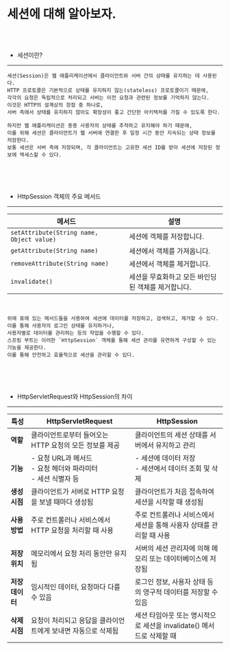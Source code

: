 # 세션에 대해 알아보자.

<br /><br />

* 세션이란?
---

```
세션(Session)은 웹 애플리케이션에서 클라이언트와 서버 간의 상태를 유지하는 데 사용된다.
HTTP 프로토콜은 기본적으로 상태를 유지하지 않는(stateless) 프로토콜이기 때문에,
각각의 요청은 독립적으로 처리되고 서버는 이전 요청과 관련된 정보를 기억하지 않는다.
이것은 HTTP의 설계상의 장점 중 하나로,
서버 측에서 상태를 유지하지 않아도 확장성이 좋고 간단한 아키텍처를 가질 수 있도록 한다.

하지만 웹 애플리케이션은 종종 사용자의 상태를 추적하고 유지해야 하기 때문에,
이를 위해 세션은 클라이언트가 웹 서버에 연결한 후 일정 시간 동안 지속되는 상태 정보를 저장한다.
보통 세션은 서버 측에 저장되며, 각 클라이언트는 고유한 세션 ID를 받아 세션에 저장된 정보에 액세스할 수 있다.
```

<br /><br /><br />

* HttpSession 객체의 주요 메서드
---

| 메서드 | 설명 |
| --- | --- |
| `setAttribute(String name, Object value)` | 세션에 객체를 저장합니다. |
| `getAttribute(String name)` | 세션에서 객체를 가져옵니다. |
| `removeAttribute(String name)` | 세션에서 객체를 제거합니다. |
| `invalidate()` | 세션을 무효화하고 모든 바인딩된 객체를 제거합니다. |

<br />

```
위에 표에 있는 메서드들을 사용하여 세션에 데이터를 저장하고, 검색하고, 제거할 수 있다.
이를 통해 사용자의 로그인 상태를 유지하거나,
사용자별로 데이터를 관리하는 등의 작업을 수행할 수 있다.
스프링 부트는 이러한 `HttpSession` 객체를 통해 세션 관리를 유연하게 구성할 수 있는 기능을 제공한다.
이를 통해 안전하고 효율적으로 세션을 관리할 수 있다.
```

<br /><br /><br />

* HttpServletRequest와 HttpSession의 차이
---

| 특성               | HttpServletRequest                              | HttpSession                                       |
|-------------------|--------------------------------------------------|---------------------------------------------------|
| **역할**          | 클라이언트로부터 들어오는 HTTP 요청의 모든 정보를 제공 | 클라이언트의 세션 상태를 서버에서 유지하고 관리            |
| **기능**          | - 요청 URL과 메서드<br>- 요청 헤더와 파라미터<br>- 세션 식별자 등 | - 세션에 데이터 저장<br>- 세션에서 데이터 조회 및 삭제        |
| **생성 시점**     | 클라이언트가 서버로 HTTP 요청을 보낼 때마다 생성됨 | 클라이언트가 처음 접속하여 세션을 시작할 때 생성됨          |
| **사용 방법**     | 주로 컨트롤러나 서비스에서 HTTP 요청을 처리할 때 사용 | 주로 컨트롤러나 서비스에서 세션을 통해 사용자 상태를 관리할 때 사용 |
| **저장 위치**     | 메모리에서 요청 처리 동안만 유지됨                  | 서버의 세션 관리자에 의해 메모리 또는 데이터베이스에 저장됨   |
| **저장 데이터**   | 임시적인 데이터, 요청마다 다를 수 있음              | 로그인 정보, 사용자 상태 등의 영구적 데이터를 저장할 수 있음   |
| **삭제 시점**     | 요청이 처리되고 응답을 클라이언트에게 보내면 자동으로 삭제됨 | 세션 타임아웃 또는 명시적으로 세션을 invalidate() 메서드로 삭제할 때 |
